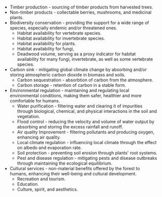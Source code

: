 * Timber production - sourcing of timber products from harvested trees.
* Non-timber products - collectable berries, mushrooms, and medicinal plants.
* Biodiversity conservation - providing the support for a wide range of species, especially endemic and/or threatened ones.
    * Habitat availability for vertebrate species.
    * Habitat availability for invertebrate species.
    * Habitat availability for plants.
    * Habitat availability for fungi,
    * Deadwood volume, serving as a proxy indicator for habitat availability for many fungi, invertebrate, as well as some vertebrate species.
* Carbon sink - mitigating global climate change by absorbing and/or storing atmospheric carbon dioxide in biomass and soils.
    * Carbon sequestration - absorbtion of carbon from the atmosphere.
    * Carbon storage - retention of carbon in a stable form.
* Environmental regulation - maintaining and regulating local environmental conditions, making them safer, healthier and more comfortable for humans.
    * Water purification - filtering water and clearing it of impurities through biological, chemical, and physical interactions in the soil and vegetation.
    * Flood control - reducing the velocity and volume of water output by absorbing and storing the excess rainfall and runoff.
    * Air quality Improvement - filtering pollutants and producing oxygen, enhancing air quality.
    * Local climate regulation - influencing local climate through the effect on albedo and evaporation rate.
    * Soil protection - preventing soil erosion through plants' root systems.
    * Pest and disease regulation - mitigating pests and disease outbreaks through maintaining the ecological equilibrium.
* Cultural services - non-material benefits offered by the forest to humans, enhancing their well-being and cultural development.
    * Recreation and tourism.
    * Education.
    * Culture, spirit, and aesthetics.
